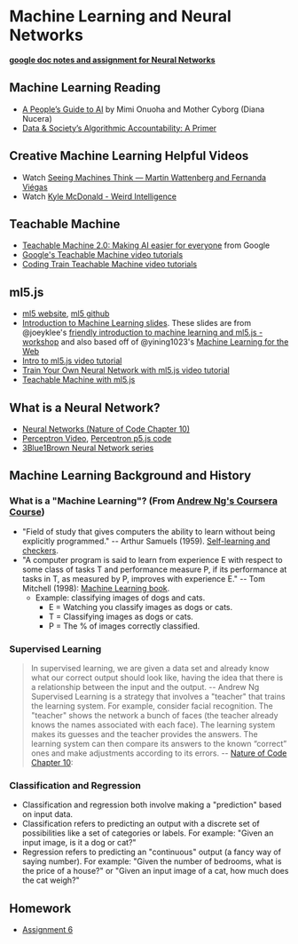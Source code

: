 # Machine Learning and Neural Networks

**[google doc notes and assignment for Neural Networks](https://docs.google.com/document/d/1Q_QH8gbMkNA4LaZeJznGFNYGuqgM7hy-X6Zukdu0dgM/edit?usp=sharing)**

## Machine Learning Reading
* [A People’s Guide to AI](https://www.alliedmedia.org/files/peoples-guide-ai.pdf) by Mimi Onuoha and Mother Cyborg (Diana Nucera)
* [Data & Society’s Algorithmic Accountability: A Primer](https://datasociety.net/wp-content/uploads/2018/04/Data_Society_Algorithmic_Accountability_Primer_FINAL-4.pdf)

## Creative Machine Learning Helpful Videos
* Watch [Seeing Machines Think — Martin Wattenberg and Fernanda Viégas](https://youtu.be/ugkfmHBW74Q)
* Watch [Kyle McDonald - Weird Intelligence](https://vimeo.com/304110435)

## Teachable Machine
* [Teachable Machine 2.0: Making AI easier for everyone](https://youtu.be/T2qQGqZxkD0) from Google
* [Google's Teachable Machine video tutorials](https://www.youtube.com/playlist?list=PLJfHZtseuscuTQfodmFnbZ3rBgCWsRT9t)
* [Coding Train Teachable Machine video tutorials](https://thecodingtrain.com/tm)

## ml5.js
* [ml5 website](https://ml5js.org/), [ml5 github](https://github.com/ml5js)
* [Introduction to Machine Learning slides](https://docs.google.com/presentation/d/1C5V6YOs4hgWFeKKdpGwNjeRLuYOCwipLlSzKNOzsUnQ/edit). These slides are from @joeyklee's [friendly introduction to machine learning and ml5.js - workshop](https://github.com/ml5js/ml5-friendly-intro-to-ml-2019f#introduction-to-machine-learning) and also based off of @yining1023's [Machine Learning for the Web](https://github.com/yining1023/machine-learning-for-the-web)
* [Intro to ml5.js video tutorial](https://youtu.be/jmznx0Q1fP0?list=PLRqwX-V7Uu6YPSwT06y_AEYTqIwbeam3y)
* [Train Your Own Neural Network with ml5.js video tutorial](https://thecodingtrain.com/learning/ml5/6.1-train-your-own.html)
* [Teachable Machine with ml5.js](https://thecodingtrain.com/TeachableMachine/)

## What is a Neural Network?
* [Neural Networks (Nature of Code Chapter 10)](http://natureofcode.com/book/chapter-10-neural-networks/)
* [Perceptron Video](https://youtu.be/ntKn5TPHHAk), [Perceptron p5.js code](https://editor.p5js.org/natureofcode/sketches/HkJ0cRmux)
* [3Blue1Brown Neural Network series](https://www.youtube.com/playlist?list=PLZHQObOWTQDNU6R1_67000Dx_ZCJB-3pi)

## Machine Learning Background and History

### What is a "Machine Learning"? (From [Andrew Ng's Coursera Course](https://www.coursera.org/learn/machine-learning))
* "Field of study that gives computers the ability to learn without being explicitly programmed." -- Arthur Samuels (1959). [Self-learning and checkers](https://en.wikipedia.org/wiki/Arthur_Samuel#Computer_checkers_.28draughts.29_development).
* "A computer program is said to learn from experience E with respect to some class of tasks T and performance measure P, if its performance at tasks in T, as measured by P, improves with experience E." -- Tom Mitchell (1998): [Machine Learning book](http://amzn.to/2nLdRgQ).
  * Example: classifying images of dogs and cats.
    * E = Watching you classify images as dogs or cats.
    * T = Classifying images as dogs or cats.
    * P = The % of images correctly classified.

### Supervised Learning
> In supervised learning, we are given a data set and already know what our correct output should look like, having the idea that there is a relationship between the input and the output. -- Andrew Ng
> Supervised Learning is a strategy that involves a "teacher" that trains the learning system. For example, consider facial recognition. The "teacher" shows the network a bunch of faces (the teacher already knows the names associated with each face). The learning system makes its guesses and the teacher provides the answers. The learning system can then compare its answers to the known “correct” ones and make adjustments according to its errors. -- [Nature of Code Chapter 10](http://natureofcode.com/book/chapter-10-neural-networks/):

### Classification and Regression
* Classification and regression both involve making a "prediction" based on input data.
* Classification refers to predicting an output with a discrete set of possibilities like a set of categories or labels. For example: "Given an input image, is it a dog or cat?"
* Regression refers to predicting an "continuous" output (a fancy way of saying number). For example: "Given the number of bedrooms, what is the price of a house?" or "Given an input image of a cat, how much does the cat weigh?"

## Homework
* [Assignment 6](https://github.com/nature-of-code/noc-syllabus-S20/wiki/Assignment-5)


